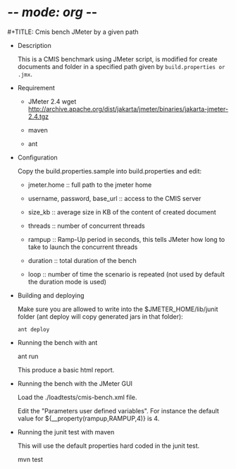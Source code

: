 #    -*- mode: org -*-
#+TITLE: Cmis bench JMeter by a given path

* Description

  This is a CMIS benchmark using JMeter script, is modified for create documents and folder in a specified path given by ``` build.properties or .jmx ```.

* Requirement

  - JMeter 2.4
    wget http://archive.apache.org/dist/jakarta/jmeter/binaries/jakarta-jmeter-2.4.tgz

  - maven

  - ant

* Configuration
  
  Copy the build.properties.sample into build.properties and edit:

  - jmeter.home :: full path to the jmeter home

  - username, password, base_url :: access to the CMIS server

  - size_kb :: average size in KB of the content of created document

  - threads :: number of concurrent threads

  - rampup :: Ramp-Up period in seconds, this tells JMeter how long
	      to take to launch the concurrent threads

  - duration :: total duration of the bench

  - loop :: number of time the scenario is repeated (not used by
	    default the duration mode is used)

* Building and deploying

  Make sure you are allowed to write into the $JMETER_HOME/lib/junit folder (ant deploy will copy generated jars in that folder):

  ``` ant deploy ```

* Running the bench with ant

  ant run

  This produce a basic html report.

* Running the bench with the JMeter GUI
  
  Load the ./loadtests/cmis-bench.xml file.

  Edit the "Parameters user defined variables". For instance the
  default value for ${__property(rampup,RAMPUP,4)} is 4.

* Running the junit test with maven

  This will use the default properties hard coded in the junit test.

  mvn test
   
